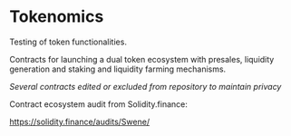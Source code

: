 # Tokenomics
Testing of token functionalities.

Contracts for launching a dual token ecosystem with presales, liquidity generation and staking and liquidity farming mechanisms. 

*Several contracts edited or excluded from repository to maintain privacy*


Contract ecosystem audit from Solidity.finance:

https://solidity.finance/audits/Swene/
